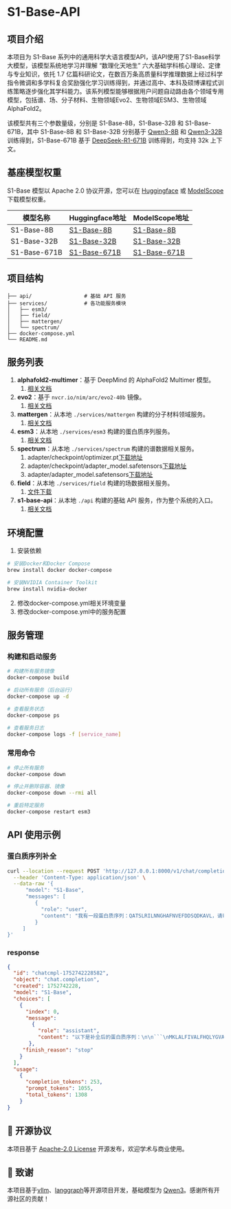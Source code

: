 # S1-Base-API

## 项目介绍

本项目为 S1-Base 系列中的通用科学大语言模型API，该API使用了S1-Base科学大模型，该模型系统地学习并理解 “数理化天地生” 六大基础学科核心理论、定律与专业知识，依托 1.7 亿篇科研论文，在数百万条高质量科学推理数据上经过科学指令微调和多学科复合奖励强化学习训练得到，并通过高中、本科及硕博课程式训练策略逐步强化其学科能力。该系列模型能够根据用户问题自动路由各个领域专用模型，包括谱、场、分子材料、生物领域Evo2、生物领域ESM3、生物领域 AlphaFold2。

该模型共有三个参数量级，分别是 S1-Base-8B，S1-Base-32B 和 S1-Base-671B，其中 S1-Base-8B 和 S1-Base-32B 分别基于 [Qwen3-8B](https://github.com/QwenLM/Qwen3) 和 [Qwen3-32B](https://github.com/QwenLM/Qwen3) 训练得到，S1-Base-671B 基于 [DeepSeek-R1-671B](https://github.com/deepseek-ai/DeepSeek-R1) 训练得到，均支持 32k 上下文。

## 基座模型权重

S1-Base 模型以 Apache 2.0 协议开源，您可以在 [Huggingface](https://huggingface.co/collections/ScienceOne-AI/s1-base-687a2373fde4791bc6c761f0) 或 [ModelScope](https://modelscope.cn/collections/S1-Base-66b70cf6e51c48) 下载模型权重。

| 模型名称     | Huggingface地址                                                   | ModelScope地址                                                          |
| ------------ | ----------------------------------------------------------------- | ----------------------------------------------------------------------- |
| S1-Base-8B   | [S1-Base-8B](https://huggingface.co/ScienceOne-AI/S1-Base-8B)     | [S1-Base-8B](https://modelscope.cn/models/ScienceOne-AI/S1-Base-8B)     |
| S1-Base-32B  | [S1-Base-32B](https://huggingface.co/ScienceOne-AI/S1-Base-32B)   | [S1-Base-32B](https://modelscope.cn/models/ScienceOne-AI/S1-Base-32B)   |
| S1-Base-671B | [S1-Base-671B](https://huggingface.co/ScienceOne-AI/S1-Base-671B) | [S1-Base-671B](https://modelscope.cn/models/ScienceOne-AI/S1-Base-671B) |

## 项目结构

```
├── api/                 # 基础 API 服务
├── services/            # 各功能服务模块
│   ├── esm3/        
│   ├── field/       
│   ├── mattergen/   
│   └── spectrum/    
├── docker-compose.yml   
└── README.md
```

## 服务列表

1. **alphafold2-multimer**：基于 DeepMind 的 AlphaFold2 Multimer 模型。
   1. [相关文档](https://build.nvidia.com/deepmind/alphafold2-multimer/deploy)
2. **evo2**：基于 `nvcr.io/nim/arc/evo2-40b` 镜像。
   1. [相关文档](https://build.nvidia.com/arc/evo2-40b/deploy)
3. **mattergen**：从本地 `./services/mattergen` 构建的分子材料领域服务。
   1. [相关文档](https://github.com/microsoft/mattergen)
4. **esm3**：从本地 `./services/esm3` 构建的蛋白质序列服务。
   1. [相关文档](https://huggingface.co/EvolutionaryScale/esm3-sm-open-v1)
5. **spectrum**：从本地 `./services/spectrum` 构建的谱数据相关服务。
   1. adapter/checkpoint/optimizer.pt[下载地址](https://scienceone.ia.ac.cn/oss/s1-base-spectrum-adapter-checkpoint/optimizer.pt)
   2. adapter/checkpoint/adapter_model.safetensors[下载地址](https://scienceone.ia.ac.cn/oss/s1-base-spectrum-adapter-checkpoint/adapter_model.safetensors)
   3. adapter/adapter_model.safetensors[下载地址](https://scienceone.ia.ac.cn/oss/s1-base-spectrum-adapter/adapter_model.safetensors)
6. **field**：从本地 `./services/field` 构建的场数据相关服务。
   1. [文件下载](https://scienceone.ia.ac.cn/oss/s1-base-field-base-model/base_model.pth)
7. **s1-base-api**：从本地 `./api` 构建的基础 API 服务，作为整个系统的入口。
   1. [相关文档](https://huggingface.co/collections/ScienceOne-AI/s1-base-687a2373fde4791bc6c761f0)

## 环境配置

1. 安装依赖

```bash
# 安装Docker和Docker Compose
brew install docker docker-compose

# 安装NVIDIA Container Toolkit
brew install nvidia-docker
```

2. 修改docker-compose.yml相关环境变量
3. 修改docker-compose.yml中的服务配置

## 服务管理

### 构建和启动服务

```bash
# 构建所有服务镜像
docker-compose build

# 启动所有服务（后台运行）
docker-compose up -d

# 查看服务状态
docker-compose ps

# 查看服务日志
docker-compose logs -f [service_name]
```

### 常用命令

```bash
# 停止所有服务
docker-compose down

# 停止并删除容器、镜像
docker-compose down --rmi all

# 重启特定服务
docker-compose restart esm3
```

## API 使用示例

### 蛋白质序列补全

```bash
curl --location --request POST 'http://127.0.0.1:8000/v1/chat/completions' \
  --header 'Content-Type: application/json' \
  --data-raw '{
      "model": "S1-Base",
      "messages": [
         {
           "role": "user",
           "content": "我有一段蛋白质序列：QATSLRILNNGHAFNVEFDDSQDKAVL，请帮我补全这个蛋白质序列，序列左侧需要补全的长度为50，序列右侧需要补全的长度为50。"
         }
     ]
}'
```

### response

```json
{ 
  "id": "chatcmpl-1752742228582",
  "object": "chat.completion",
  "created": 1752742228,
  "model": "S1-Base",
  "choices": [
    { 
      "index": 0,
      "message":
        { 
          "role": "assistant",
          "content": "以下是补全后的蛋白质序列：\n\n```\nMKLALFIVALFHQLYGVADGTRQTNKCCHQVSVQQVDDAGIQLLSIIFSFQATSLRILNNGHAFNVEFDDSQDKAVLQVFDQQDQLLTIIKAVATLQDGDQLTIHGIQFQITEVDSSAQITLSLIHI\n```\n\n其中：\n- 原始序列：`QATSLRILNNGHAFNVEFDDSQDKAVL`\n- 左侧补全：`MKLALFIVALFHQLYGVADGTRQTNKCCHQVSVQQVDDAGIQLLSIIFSF`\n- 右侧补全：`QVFDQQDQLLTIIKAVATLQDGDQLTIHGIQFQITEVDSSAQITLSLIHI`\n\n补全成功！"
       },
     "finish_reason": "stop"
    }
  ],
  "usage":
    {
      "completion_tokens": 253,
      "prompt_tokens": 1055,
      "total_tokens": 1308
    }
}
```

## 📄 开源协议

本项目基于 [Apache-2.0 License](LICENSE) 开源发布，欢迎学术与商业使用。

## 🤝 致谢

本项目基于[vllm](https://github.com/vllm-project/vllm)、[langgraph](https://github.com/langchain-ai/langgraph)等开源项目开发，基础模型为 [Qwen3](https://qwenlm.github.io/blog/qwen3/)。感谢所有开源社区的贡献！

